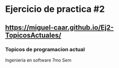 ﻿# Ejercicio de practica #2
## https://miguel-caar.github.io/Ej2-TopicosActuales/
### Topicos de programacion actual
Ingenieria en software 7mo Sem
